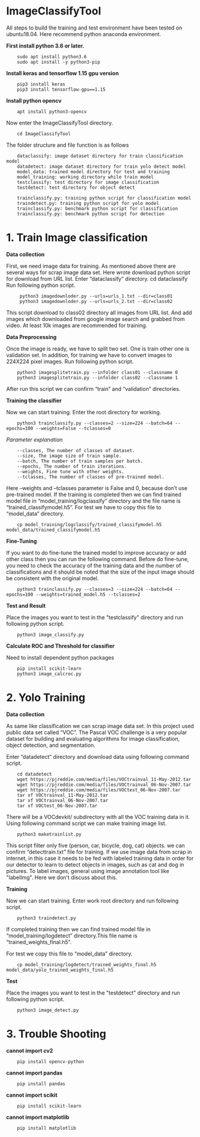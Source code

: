 # ImageClassifyTool

All steps to build the training and test environment have been tested on ubuntu18.04. Here recommend python anaconda environment.

**First install python 3.6 or later.**

```
	sudo apt install python3.6
	sudo apt install -y python3-pip
```
	
**Install keras and tensorflow 1.15 gpu version**

```
	pip3 install keras
	pip3 install tensorflow-gpu==1.15
```

**Install python opencv**

```	
	apt install python3-opencv
```
Now enter the ImageClassifyTool directory.

```
	cd ImageClassifyTool
```
 The folder structure and file function is as follows
 
```
	dataclassify: image dataset directory for train classification model 
	datadetect: image dataset directory for train yolo detect model 
	model_data: trained model directory for test and training
	model_training: working directory while train model
	testclassify: test directory for image classification
	testdetect: test directory for object detect

	trainclassify.py: training python script for classification model
	traindetect.py: training python script for yolo model
	trainclassify.py: benchmark python script for classification
	trainclassify.py: benchmark python script for detection
```

# 1. Train Image classification


**Data collection**

First, we need image data for training. As mentioned above there are several ways for scrap image data set. Here wrote download python script for download from URL list.
Enter “dataclassify” directory.
 cd dataclassify
Run following python script.

```
	 python3 imagedownloder.py --urls=urls_1.txt --dir=class01
	 python3 imagedownloder.py --urls=urls_2.txt --dir=class02
```
 
This script download to class02 directory all images from URL list.
And add images which downloaded from google image search and grabbed from video.
At least 10k images are recommended for training.

**Data Preprocessing**

Once the image is ready, we have to split two set. One is train other one is validation set.
In addition, for training we have to convert images to 224X224 pixel images. 
Run following python script.

```
	python3 imagesplitetrain.py --infolder class01 --classname 0
	python3 imagesplitetrain.py --infolder class02 --classname 1
```

After run this script we can confirm “train” and “validation” directories.

**Training the classifier**

Now we can start training. Enter the root directory for working.

```
	python3 trainclassify.py --classes=2 --size=224 --batch=64 --epochs=100 --weights=False --tclasses=0
```

*Parameter explanation*

```
	--classes, The number of classes of dataset.
	--size, The image size of train sample.
	--batch, The number of train samples per batch.
	--epochs, The number of train iterations.
	--weights, Fine tune with other weights.
	--tclasses, The number of classes of pre-trained model.
```	

Here –weights and –tclasses parameter is False and 0, because don’t use pre-trained model.
If the training is completed then we can find trained model file in “model_training/logclassify” directory and 
the file name is “trained_classifymodel.h5”.
For test we have to copy this file to “model_data” directory.

```
	cp model_training/logclassify/trained_classifymodel.h5 model_data/trained_classifymodel.h5
```

**Fine-Tuning**

If you want to do fine-tune the trained model to improve accuracy or add other class then you can run the following command.
Before do fine-tune, you need to check the accuracy of the training data and the number of classifications and  it should be noted that the size of the input image should be consistent with the original model.
```
	python3 trainclassify.py --classes=3 --size=224 --batch=64 --epochs=100 --weights=trained_model.h5 --tclasses=2
```

**Test and Result**

Place the images you want to test in the "testclassify" directory and run following python script.

```
	python3 image_classify.py
```

**Calculate ROC and Threshold for classifier**

Need to install dependent python packages

```
	pip install scikit-learn
	python3 image_calcroc.py
```


# 2. Yolo Training


**Data collection**

As same like classification we can scrap image data set. 
In this project used public data set called “VOC”. The Pascal VOC challenge is a very popular dataset for building and evaluating algorithms for image classification, object detection, and segmentation.

Enter “datadetect” directory and download data using following command script.

```
	cd datadetect
	wget https://pjreddie.com/media/files/VOCtrainval_11-May-2012.tar
	wget https://pjreddie.com/media/files/VOCtrainval_06-Nov-2007.tar
	wget https://pjreddie.com/media/files/VOCtest_06-Nov-2007.tar
	tar xf VOCtrainval_11-May-2012.tar
	tar xf VOCtrainval_06-Nov-2007.tar
	tar xf VOCtest_06-Nov-2007.tar
```

There will be a VOCdevkit/ subdirectory with all the VOC training data in it.
Using following command script we can make training image list.

```
 	python3 maketrainlist.py
```

This script filter only five (person, car, bicycle, dog, cat) objects. 
we can confirm “detecttrain.txt” file for training.
If we use image data from scrap in internet, in this case it needs to be fed with labeled training data in order for our detector to learn to detect objects in images, such as cat and dog in pictures. 
To label images, general using image annotation tool like "labelImg".
Here we don't discuss about this. 

**Training**

Now we can start training. Enter work root directory and run following script.
```
	python3 traindetect.py
```

If completed training then we can find trained model file in  “model_training/logdetect” directory.This file name is “trained_weights_final.h5”. 

For test we copy this file to “model_data” directory.

```
	cp model_training/logdetect/trained_weights_final.h5 model_data/yolo_trained_weights_final.h5
```

**Test**

Place the images you want to test in the "testdetect" directory and run following python script.

```
	python3 image_detect.py
```

# 3. Trouble Shooting

**cannot import cv2**
```
	pip install opencv-python
```
**cannot import pandas**
```
	pip install pandas
```
**cannot import scikit**
```
	pip install scikit-learn
```
**cannot import matplotlib**
```
	pip install matplotlib
```


